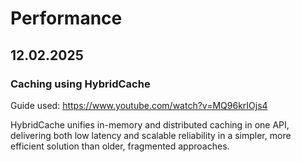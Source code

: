 # Performance

## 12.02.2025

### Caching using HybridCache
Guide used: https://www.youtube.com/watch?v=MQ96krIOjs4


HybridCache unifies in-memory and distributed caching in one API, delivering both low latency and scalable reliability in a simpler, more efficient solution than older, fragmented approaches.




